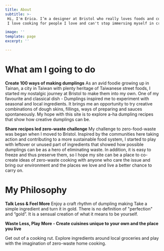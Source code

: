 ```yaml
---
title: About
subtitle: >-
 Hi, I'm Erica. I’m a designer at Bristol who really loves foods and cooking. My **& Beyond Flavour** was initially born with a sense of curiosity about the science behind cooking. 
 I love cooking for people I love and can't stop immersing myself in creating a-ha cuisines which slowly became a dream to share recipes that showed how delightful cooking can be.

image: ''
template: page
excerpt: ''

---
```


# What am I going to do
**Create 100 ways of making dumplings**
As an avid foodie growing up in Tainan, a city in Taiwan with plenty heritage of Taiwanese street foods, I started my nostalgic journey at Bristol to make them into my own. One of my favourite and classical dish - Dumplings inspired me to experiment with seasonal and local ingredients. It brings me an opportunity to try creative combinations of dough skins, fillings, ways of preparing and sauces spontaneously. My hope with this site is to explore a-ha dumpling recipes that show how creative dumplings can be.

**Share recipes led zero-waste challenge**
My challenge to zero-food-waste was began when I moved to Bristol. Inspired by the communities here taking action and contributing to a more sustainable food system, I started to play with leftover or unused part of ingredients that showed how possible dumplings can be as a hero of eliminating waste. In addition, it is easy to freeze and thus preserve them, so I hope my site can be a place to co-create ideas of zero-waste cooking with anyone who care the issue and bring our environment and the places we love and live a better chance to carry on.

# My Philosophy
**Talk Less & Feel More**
Enjoy a craft rhythm of dumpling making
Take a simple ingredient and turn it in gold. There is no definition of "perfection" and “gold”. It is a sensual creation of what it means to be yourself.

**Waste Less, Play More - Create cuisines unique to your own and the place you live**

Get out of a cooking rut. Explore ingredients around local groceries and play with the imagination of zero-waste home cooking.